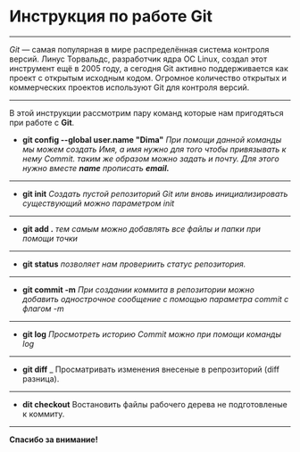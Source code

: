 # Инструкция по работе Git
---
*Git* — самая популярная в мире распределённая система контроля версий. Линус Торвальдс, разработчик ядра ОС Linux, создал этот инструмент ещё в 2005 году, а сегодня Git активно поддерживается как проект с открытым исходным кодом. Огромное количество открытых и коммерческих проектов используют Git для контроля версий.
 
 ---
В этой инструкции рассмотрим пару команд которые нам пригодяться при работе с **Git**.

* **git config --global user.name "Dima"** _При помощи данной команды мы можем создать Имя, а имя нужно для того чтобы привязывать к нему Commit. таким же образом можно задать и почту. Для этого нужно вместе **name** прописать **email.**_
---
* **git init** _Создать пустой репозиторий Git или вновь инициализировать существующий можно параметром *init*_
---
* **git add .** _тем самым можно добавлять все файлы и папки при помощи точки_
___
* **git status** _позволяет нам провериить статус репозитория._
___
* **git commit -m**  _При создании коммита в репозитории можно добавить однострочное сообщение с помощью параметра commit с флагом -m_
___
* **git log**  _Просмотреть историю Commit можно при помощи команды log_
___
* **git diff** _ Просматривать изменения внесеные в репрозиторий (diff разница).
___
* **dit checkout** Востановить файлы рабочего дерева не подготовленые к коммиту.
___
**Спасибо за внимание!**

